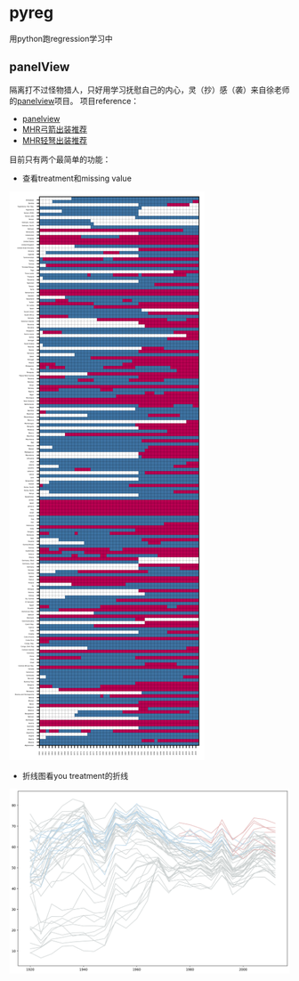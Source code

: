 # pyreg
用python跑regression学习中
## panelView
隔离打不过怪物猎人，只好用学习抚慰自己的内心，灵（抄）感（袭）来自徐老师的[panelview](https://github.com/xuyiqing/panelView)项目。
项目reference：
- [panelview](https://github.com/xuyiqing/panelView)
- [MHR弓箭出装推荐](https://www.caimogu.net/post/22816.html)
- [MHR轻弩出装推荐](https://www.caimogu.net/post/22221.html)

目前只有两个最简单的功能：

- 查看treatment和missing value

![treatment](figs/treatment.png)

- 折线图看you treatment的折线

![line](figs/lines.png)